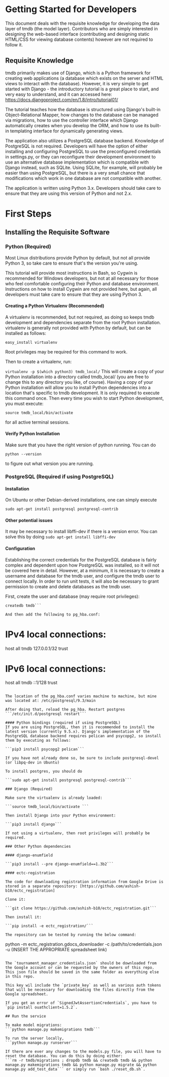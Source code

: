 # Getting Started for Developers

This document deals with the requisite knowledge for developing the data layer of tmdb (the model layer). Contributors who are simply interested in designing the web-based interface (contributing and designing static HTML/CSS for viewing database contents) however are not required to follow it.

## Requisite Knowledge
tmdb primarily makes use of Django, which is a Python framework for creating web applications (a database which exists on the server and HTML views to interact with the database). However, it is very simple to get started with Django - the introductory tutorial is a great place to start, and very easy to understand, and it can accessed here: https://docs.djangoproject.com/en/1.8/intro/tutorial01/

The tutorial teaches how the database is structured using Django's built-in Object-Relational Mapper, how changes to the database can be managed via migrations, how to use the controller interface which Django automatically creates when you develop the ORM, and how to use its built-in templating interface for dynamically generating views.

The application also utilizes a PostgreSQL database backend. Knowledge of PostgreSQL is not required. Developers will have the option of either installing and configuring PostgreSQL to use the preconfigured credentials in settings.py, or they can reconfigure their development environment to use an alternative database implementation which is compatible with Django instead, such as SQLite. Using SQLite, for example, will probably be easier than using PostgreSQL, but there is a very small chance that modifications which work in one database are not compatible with another.

The application is written using Python 3.x. Developers should take care to ensure that they are using this version of Python and not 2.x.

# First Steps
## Installing the Requisite Software
### Python (Required)
Most Linux distributions provide Python by default, but not all provide Python 3, so take care to ensure that's the version you're using.

This tutorial will provide most instructions in Bash, so Cygwin is recommended for Windows developers, but not at all necessary for those who feel comfortable configuring their Python and database environment. Instructions on how to install Cygwin are not provided here, but again, all developers must take care to ensure that they are using Python 3.

#### Creating a Python Virtualenv (Recommended)
A virtualenv is recommended, but not required, as doing so keeps tmdb development and dependencies separate from the root Python installation. virtualenv is generally not provided with Python by default, but can be installed as follows:

```easy_install virtualenv```

Root privileges may be required for this command to work.

Then to create a virtualenv, run:

```virtualenv -p $(which python3) tmdb_local/```
This will create a copy of your Python installation into a directory called tmdb_local/ (you are free to change this to any directory you like, of course). Having a copy of your Python installation will allow you to install Python dependencies into a location that's specific to tmdb development. It is only required to execute this command once. Then every time you wish to start Python development, you must execute:

```source tmdb_local/bin/activate ```

for all active terminal sessions.

#### Verify Python Installation

Make sure that you have the right version of python running. You can do

```python --version```

to figure out what version you are running.

### PostgreSQL (Required if using PostgreSQL)
#### Installation

On Ubuntu or other Debian-derived installations, one can simply execute

```sudo apt-get install postgresql postgresql-contrib```

#### Other potential issues

It may be necessary to install libffi-dev if there is a version error. You can solve this by doing `sudo apt-get install libffi-dev`

#### Configuration

Establishing the correct credentials for the PostgreSQL database is fairly complex and dependent upon how PostgreSQL was installed, so it will not be covered here in detail. However, at a minimum, it is necessary to create a username and database for the tmdb user, and configure the tmdb user to connect locally. In order to run unit tests, it will also be necessary to grant permission to create and delete databases as the tmdb user.

First, create the user and database (may require root privileges):

```createuser tmdb -d
createdb tmdb```

And then add the following to pg_hba.conf:

```
# IPv4 local connections:
host    all             tmdb            127.0.0.1/32            trust
# IPv6 local connections:
host    all             tmdb            ::1/128                 trust
```

The location of the pg_hba.conf varies machine to machine, but mine was located at: /etc/postgresql/9.3/main

After doing that, reload the pg_hba. Restart postgres
```/etc/init.d/postgresql restart```

#### Python bindings (required if using PostgreSQL)
If you are using PostgreSQL, then it is recommended to install the latest version (currently 9.5.x). Django's implementation of the PostgreSQL database backend requires pelican and psycopg2, so install them by executing as follows:

```pip3 install psycopg2 pelican```

If you have not already done so, be sure to include postgresql-devel (or libpq-dev in Ubuntu)

To install postgres, you should do

```sudo apt-get install postgresql postgresql-contrib```

### Django (Required)

Make sure the virtualenv is already loaded:

```source tmdb_local/bin/activate ```

Then install Django into your Python environment:

```pip3 install django```

If not using a virtualenv, then root privileges will probably be required.

### Other Python dependencies

#### django-enumfield

```pip3 install --pre django-enumfield==1.3b2```

#### ectc-registration

The code for downloading registration information from Google Drive is stored in a separate repository: [https://github.com/ashish-b10/ectc_registration]

Clone it:

```git clone https://github.com/ashish-b10/ectc_registration.git```

Then install it:

```pip install -e ectc_registration/```

The repository can be tested by running the below command:

```
python -m ectc_registration.gdocs_downloader -c /path/to/credentials.json -u (INSERT THE APPROPRIATE spreadsheet link)
```

The `tournament_manager_credentials.json` should be downloaded from the Google account or can be requested by the owners of this repo. This json file should be saved in the same folder as everything else in this repo.

This key wil include the `private_key` as well as various auth tokens that will be necessary for downloading the files directly from the Google spreadsheet.

If you get an error of `SignedJwtAssertionCredentials`, you have to `pip install ouathclient=1.5.2`.

## Run the service

To make model migrations:
```python manage.py makemigrations tmdb```

To run the server locally,
```python manage.py runserver```

If there are ever any changes to the models.py file, you will have to reset the database. You can do this by doing either:
```rm -r tmdb/migrations ; dropdb tmdb && createdb tmdb && python manage.py makemigrations tmdb && python manage.py migrate && python manage.py add_test_data``` or simply run `bash ./reset_db.sh`.
